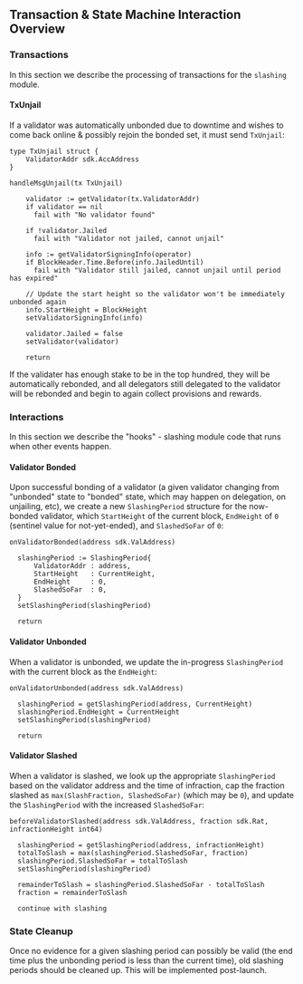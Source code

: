 ## Transaction & State Machine Interaction Overview

### Transactions

In this section we describe the processing of transactions for the `slashing` module.

#### TxUnjail

If a validator was automatically unbonded due to downtime and wishes to come back online &
possibly rejoin the bonded set, it must send `TxUnjail`:

```golang
type TxUnjail struct {
    ValidatorAddr sdk.AccAddress
}

handleMsgUnjail(tx TxUnjail)

    validator := getValidator(tx.ValidatorAddr)
    if validator == nil
      fail with "No validator found"

    if !validator.Jailed
      fail with "Validator not jailed, cannot unjail"

    info := getValidatorSigningInfo(operator)
    if BlockHeader.Time.Before(info.JailedUntil)
      fail with "Validator still jailed, cannot unjail until period has expired"

    // Update the start height so the validator won't be immediately unbonded again
    info.StartHeight = BlockHeight
    setValidatorSigningInfo(info)

    validator.Jailed = false
    setValidator(validator)

    return
```

If the validater has enough stake to be in the top hundred, they will be automatically rebonded,
and all delegators still delegated to the validator will be rebonded and begin to again collect
provisions and rewards.

### Interactions

In this section we describe the "hooks" - slashing module code that runs when other events happen.

#### Validator Bonded

Upon successful bonding of a validator (a given validator changing from "unbonded" state to "bonded" state,
which may happen on delegation, on unjailing, etc), we create a new `SlashingPeriod` structure for the
now-bonded validator, which `StartHeight` of the current block, `EndHeight` of `0` (sentinel value for not-yet-ended),
and `SlashedSoFar` of `0`:

```golang
onValidatorBonded(address sdk.ValAddress)

  slashingPeriod := SlashingPeriod{
      ValidatorAddr : address,
      StartHeight   : CurrentHeight,
      EndHeight     : 0,    
      SlashedSoFar  : 0,
  }
  setSlashingPeriod(slashingPeriod)
  
  return
```

#### Validator Unbonded

When a validator is unbonded, we update the in-progress `SlashingPeriod` with the current block as the `EndHeight`:

```golang
onValidatorUnbonded(address sdk.ValAddress)

  slashingPeriod = getSlashingPeriod(address, CurrentHeight)
  slashingPeriod.EndHeight = CurrentHeight
  setSlashingPeriod(slashingPeriod)

  return
```

#### Validator Slashed

When a validator is slashed, we look up the appropriate `SlashingPeriod` based on the validator
address and the time of infraction, cap the fraction slashed as `max(SlashFraction, SlashedSoFar)`
(which may be `0`), and update the `SlashingPeriod` with the increased `SlashedSoFar`:

```golang
beforeValidatorSlashed(address sdk.ValAddress, fraction sdk.Rat, infractionHeight int64)
  
  slashingPeriod = getSlashingPeriod(address, infractionHeight)
  totalToSlash = max(slashingPeriod.SlashedSoFar, fraction)
  slashingPeriod.SlashedSoFar = totalToSlash
  setSlashingPeriod(slashingPeriod)

  remainderToSlash = slashingPeriod.SlashedSoFar - totalToSlash
  fraction = remainderToSlash

  continue with slashing
```

### State Cleanup

Once no evidence for a given slashing period can possibly be valid (the end time plus the unbonding period is less than the current time),
old slashing periods should be cleaned up. This will be implemented post-launch.
